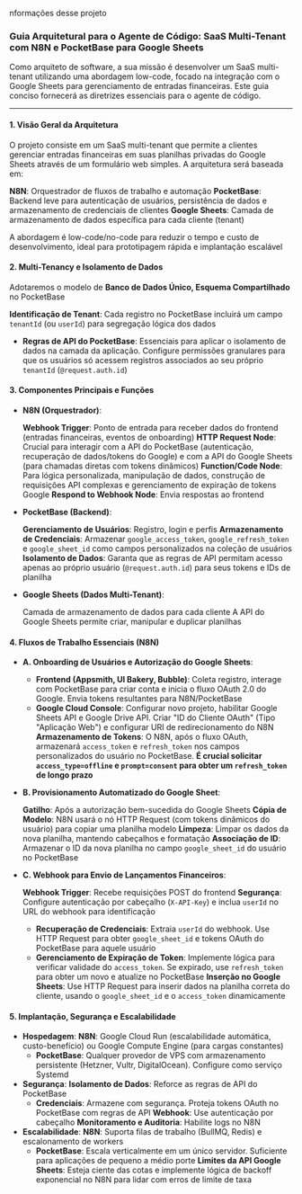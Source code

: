 nformações desse projeto
### Guia Arquitetural para o Agente de Código: SaaS Multi-Tenant com N8N e PocketBase para Google Sheets

Como arquiteto de software, a sua missão é desenvolver um SaaS multi-tenant utilizando uma abordagem low-code, focado na integração com o Google Sheets para gerenciamento de entradas financeiras. Este guia conciso fornecerá as diretrizes essenciais para o agente de código.

---

#### **1. Visão Geral da Arquitetura**


O projeto consiste em um SaaS multi-tenant que permite a clientes gerenciar entradas financeiras em suas planilhas privadas do Google Sheets através de um formulário web simples. A arquitetura será baseada em:


**N8N**: Orquestrador de fluxos de trabalho e automação
**PocketBase**: Backend leve para autenticação de usuários, persistência de dados e armazenamento de credenciais de clientes
**Google Sheets**: Camada de armazenamento de dados específica para cada cliente (tenant)

A abordagem é low-code/no-code para reduzir o tempo e custo de desenvolvimento, ideal para prototipagem rápida e implantação escalável

#### **2. Multi-Tenancy e Isolamento de Dados**


Adotaremos o modelo de **Banco de Dados Único, Esquema Compartilhado** no PocketBase


**Identificação de Tenant**: Cada registro no PocketBase incluirá um campo `tenantId` (ou `userId`) para segregação lógica dos dados
* **Regras de API do PocketBase**: Essenciais para aplicar o isolamento de dados na camada da aplicação. Configure permissões granulares para que os usuários só acessem registros associados ao seu próprio `tenantId` (`@request.auth.id`)

#### **3. Componentes Principais e Funções**

* **N8N (Orquestrador)**:

    **Webhook Trigger**: Ponto de entrada para receber dados do frontend (entradas financeiras, eventos de onboarding)
    **HTTP Request Node**: Crucial para interagir com a API do PocketBase (autenticação, recuperação de dados/tokens do Google) e com a API do Google Sheets (para chamadas diretas com tokens dinâmicos)
    **Function/Code Node**: Para lógica personalizada, manipulação de dados, construção de requisições API complexas e gerenciamento de expiração de tokens Google
    **Respond to Webhook Node**: Envia respostas ao frontend

* **PocketBase (Backend)**:

    **Gerenciamento de Usuários**: Registro, login e perfis
    **Armazenamento de Credenciais**: Armazenar `google_access_token`, `google_refresh_token` e `google_sheet_id` como campos personalizados na coleção de usuários
    **Isolamento de Dados**: Garanta que as regras de API permitam acesso apenas ao próprio usuário (`@request.auth.id`) para seus tokens e IDs de planilha

* **Google Sheets (Dados Multi-Tenant)**:

    Camada de armazenamento de dados para cada cliente
    A API do Google Sheets permite criar, manipular e duplicar planilhas

#### **4. Fluxos de Trabalho Essenciais (N8N)**

* **A. Onboarding de Usuários e Autorização do Google Sheets**:

    * **Frontend (Appsmith, UI Bakery, Bubble)**: Coleta registro, interage com PocketBase para criar conta e inicia o fluxo OAuth 2.0 do Google. Envia tokens resultantes para N8N/PocketBase
    * **Google Cloud Console**: Configurar novo projeto, habilitar Google Sheets API e Google Drive API. Criar "ID do Cliente OAuth" (Tipo "Aplicação Web") e configurar URI de redirecionamento do N8N
    **Armazenamento de Tokens**: O N8N, após o fluxo OAuth, armazenará `access_token` e `refresh_token` nos campos personalizados do usuário no PocketBase. **É crucial solicitar `access_type=offline` e `prompt=consent` para obter um `refresh_token` de longo prazo**

* **B. Provisionamento Automatizado do Google Sheet**:

    **Gatilho**: Após a autorização bem-sucedida do Google Sheets
    **Cópia de Modelo**: N8N usará o nó HTTP Request (com tokens dinâmicos do usuário) para copiar uma planilha modelo
    **Limpeza**: Limpar os dados da nova planilha, mantendo cabeçalhos e formatação
    **Associação de ID**: Armazenar o ID da nova planilha no campo `google_sheet_id` do usuário no PocketBase

* **C. Webhook para Envio de Lançamentos Financeiros**:

    **Webhook Trigger**: Recebe requisições POST do frontend
    **Segurança**: Configure autenticação por cabeçalho (`X-API-Key`) e inclua `userId` no URL do webhook para identificação
    * **Recuperação de Credenciais**: Extraia `userId` do webhook. Use HTTP Request para obter `google_sheet_id` e tokens OAuth do PocketBase para aquele usuário
    * **Gerenciamento de Expiração de Token**: Implemente lógica para verificar validade do `access_token`. Se expirado, use `refresh_token` para obter um novo e atualize no PocketBase
    **Inserção no Google Sheets**: Use HTTP Request para inserir dados na planilha correta do cliente, usando o `google_sheet_id` e o `access_token` dinamicamente

#### **5. Implantação, Segurança e Escalabilidade**

* **Hospedagem**:
    **N8N**: Google Cloud Run (escalabilidade automática, custo-benefício) ou Google Compute Engine (para cargas constantes)
    * **PocketBase**: Qualquer provedor de VPS com armazenamento persistente (Hetzner, Vultr, DigitalOcean). Configure como serviço Systemd
* **Segurança**:
    **Isolamento de Dados**: Reforce as regras de API do PocketBase
    * **Credenciais**: Armazene com segurança. Proteja tokens OAuth no PocketBase com regras de API
    **Webhook**: Use autenticação por cabeçalho
    **Monitoramento e Auditoria**: Habilite logs no N8N
* **Escalabilidade**:
    **N8N**: Suporta filas de trabalho (BullMQ, Redis) e escalonamento de workers
    * **PocketBase**: Escala verticalmente em um único servidor. Suficiente para aplicações de pequeno a médio porte
    **Limites da API Google Sheets**: Esteja ciente das cotas e implemente lógica de backoff exponencial no N8N para lidar com erros de limite de taxa